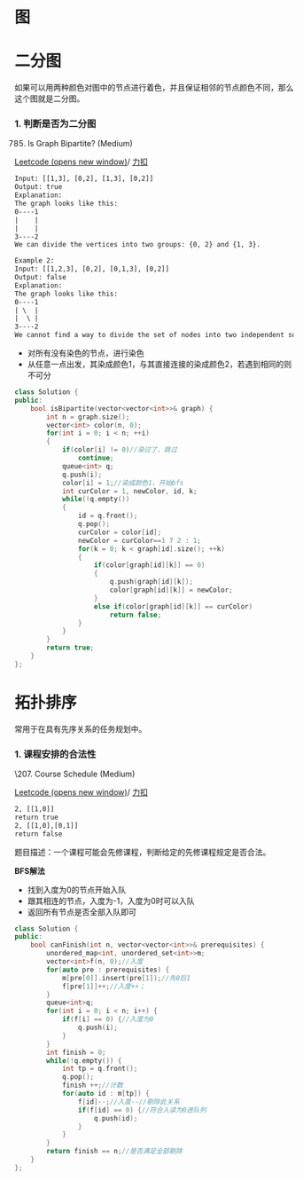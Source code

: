 # 图

# 二分图

如果可以用两种颜色对图中的节点进行着色，并且保证相邻的节点颜色不同，那么这个图就是二分图。

###  1. 判断是否为二分图

785. Is Graph Bipartite? (Medium)

[Leetcode (opens new window)](https://leetcode.com/problems/is-graph-bipartite/description/)/ [力扣](https://leetcode-cn.com/problems/is-graph-bipartite/description/)

```html
Input: [[1,3], [0,2], [1,3], [0,2]]
Output: true
Explanation:
The graph looks like this:
0----1
|    |
|    |
3----2
We can divide the vertices into two groups: {0, 2} and {1, 3}.
```

```html
Example 2:
Input: [[1,2,3], [0,2], [0,1,3], [0,2]]
Output: false
Explanation:
The graph looks like this:
0----1
| \  |
|  \ |
3----2
We cannot find a way to divide the set of nodes into two independent subsets.
```

- 对所有没有染色的节点，进行染色
- 从任意一点出发，其染成颜色1，与其直接连接的染成颜色2，若遇到相同的则不可分

```cpp
class Solution {
public:
    bool isBipartite(vector<vector<int>>& graph) {
    	int n = graph.size();
    	vector<int> color(n, 0);
        for(int i = 0; i < n; ++i)
    	{
    		if(color[i] != 0)//染过了，跳过
    			continue;
    		queue<int> q;
	    	q.push(i);
	        color[i] = 1;//染成颜色1，开始bfs
	    	int curColor = 1, newColor, id, k;
	    	while(!q.empty())
	    	{
    			id = q.front();
    			q.pop();
    			curColor = color[id];
                newColor = curColor==1 ? 2 : 1;
    			for(k = 0; k < graph[id].size(); ++k)
    			{
    				if(color[graph[id][k]] == 0)
    				{
    					q.push(graph[id][k]);
                        color[graph[id][k]] = newColor;
    				}
    				else if(color[graph[id][k]] == curColor)
    					return false;
    			}
    		}
    	}
    	return true;
    }
};

```

# 拓扑排序

常用于在具有先序关系的任务规划中。

### 1. 课程安排的合法性

\207. Course Schedule (Medium)

[Leetcode (opens new window)](https://leetcode.com/problems/course-schedule/description/)/ [力扣](https://leetcode-cn.com/problems/course-schedule/description/)

```html
2, [[1,0]]
return true
2, [[1,0],[0,1]]
return false
```

题目描述：一个课程可能会先修课程，判断给定的先修课程规定是否合法。

**BFS解法**

* 找到入度为0的节点开始入队
* 跟其相连的节点，入度为-1，入度为0时可以入队
* 返回所有节点是否全部入队即可

```cpp
class Solution {
public:
    bool canFinish(int n, vector<vector<int>>& prerequisites) {
        unordered_map<int, unordered_set<int>>m;
        vector<int>f(n, 0);//入度
        for(auto pre : prerequisites) {
            m[pre[0]].insert(pre[1]);//先0后1
            f[pre[1]]++;//入度++；
        }
        queue<int>q;
        for(int i = 0; i < n; i++) {
            if(f[i] == 0) {//入度为0
                q.push(i);
            }
        }
        int finish = 0;
        while(!q.empty()) {
            int tp = q.front();
            q.pop();
            finish ++;//计数
            for(auto id : m[tp]) {
                f[id]--;//入度--//剔除此关系
                if(f[id] == 0) {//符合入读为0进队列
                    q.push(id);
                }
            }
        }
        return finish == n;//是否满足全部剔除
    }
};
```

